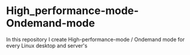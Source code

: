 # High_performance-mode-Ondemand-mode
In this repository I create High-performance-mode / Ondemand mode  for every Linux desktop and server's
